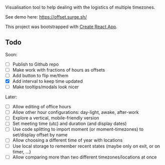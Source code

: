 Visualisation tool to help dealing with the logistics of multiple timezones. 

See demo here: https://offset.surge.sh/

This project was bootstrapped with [Create React App](https://github.com/facebook/create-react-app).

## Todo

Soon:
- [ ] Publish to Github repo
- [ ] Make work with fractions of hours as offsets
- [ ] Add button to flip me/them
- [x] Add interval to keep time updated
- [ ] Make tooltips/modals look nicer

Later:
- [ ] Allow editing of office hours
- [ ] Allow other hour configurations: day-light, awake, after-work
- [ ] Explore a vertical, mobile-friendly version
- [ ] Set meeting time (utc) and duration (and display dates)
- [ ] Use code splitting to import moment (or moment-timezones) to set/display offset by name
- [ ] Allow choosing a different time of year with locations
- [ ] Use local storage to remember recent states (maybe only on exit, or on timer, ...)
- [ ] Allow comparing more than two different timezones/locations at once
